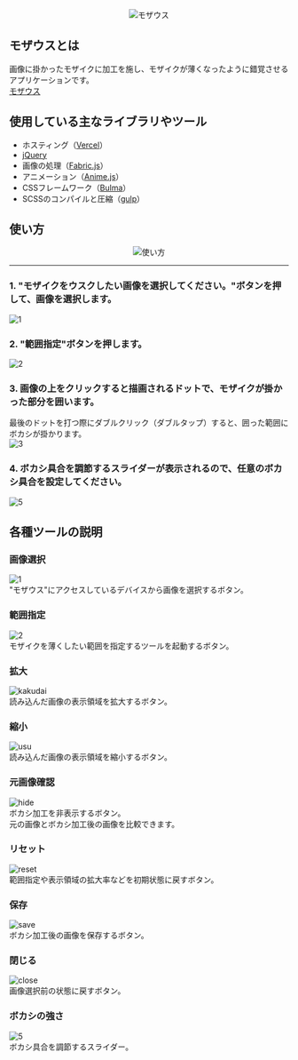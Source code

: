 <div align="center">
<img src="https://user-images.githubusercontent.com/48976713/67153943-c07ce800-f32d-11e9-8fdf-7d05609204da.jpg" alt="モザウス" title="モザウス">
</div>

## モザウスとは

画像に掛かったモザイクに加工を施し、モザイクが薄くなったように錯覚させるアプリケーションです。  
[モザウス](https://mozausu.blue)

## 使用している主なライブラリやツール

- ホスティング（[Vercel](https://vercel.com)）
- [jQuery](https://jquery.com/)
- 画像の処理（[Fabric.js](http://fabricjs.com/)）
- アニメーション（[Anime.js](https://animejs.com/)）
- CSSフレームワーク（[Bulma](https://bulma.io/)）
- SCSSのコンパイルと圧縮（[gulp](https://gulpjs.com/)）

## 使い方

<div align="center">
<img src="https://user-images.githubusercontent.com/48976713/67620957-23e3aa00-f847-11e9-81f9-2be65fe1ea3d.gif" alt="使い方" title="使い方">
</div>

---

### 1. "モザイクをウスクしたい画像を選択してください。"ボタンを押して、画像を選択します。

![1](https://user-images.githubusercontent.com/48976713/67252736-39f01400-f4af-11e9-86e1-5c2f07540ef5.JPG)

### 2. "範囲指定"ボタンを押します。

![2](https://user-images.githubusercontent.com/48976713/67252814-9c491480-f4af-11e9-8217-6fe69de32eef.JPG)

### 3. 画像の上をクリックすると描画されるドットで、モザイクが掛かった部分を囲います。

最後のドットを打つ際にダブルクリック（ダブルタップ）すると、囲った範囲にボカシが掛かります。  
![3](https://user-images.githubusercontent.com/48976713/67253372-4629a080-f4b2-11e9-8f49-2db8d0f20659.JPG)

### 4. ボカシ具合を調節するスライダーが表示されるので、任意のボカシ具合を設定してください。

![5](https://user-images.githubusercontent.com/48976713/67253569-2e065100-f4b3-11e9-812e-76e3a3e6441c.jpg)

## 各種ツールの説明

### 画像選択

![1](https://user-images.githubusercontent.com/48976713/67252736-39f01400-f4af-11e9-86e1-5c2f07540ef5.JPG)  
"モザウス"にアクセスしているデバイスから画像を選択するボタン。

### 範囲指定

![2](https://user-images.githubusercontent.com/48976713/67252814-9c491480-f4af-11e9-8217-6fe69de32eef.JPG)  
モザイクを薄くしたい範囲を指定するツールを起動するボタン。

### 拡大

![kakudai](https://user-images.githubusercontent.com/48976713/67253750-5cd0f700-f4b4-11e9-9625-ee28ded1fef5.JPG)  
読み込んだ画像の表示領域を拡大するボタン。

### 縮小

![usu](https://user-images.githubusercontent.com/48976713/68175238-e2c86400-ffc3-11e9-8a21-475d9d23c3a5.JPG)  
読み込んだ画像の表示領域を縮小するボタン。

### 元画像確認

![hide](https://user-images.githubusercontent.com/48976713/67253986-8a6a7000-f4b5-11e9-9bc4-e38359a752f0.JPG)  
ボカシ加工を非表示するボタン。  
元の画像とボカシ加工後の画像を比較できます。

### リセット

![reset](https://user-images.githubusercontent.com/48976713/67253987-8b030680-f4b5-11e9-9040-49ed6197b0c8.JPG)  
範囲指定や表示領域の拡大率などを初期状態に戻すボタン。

### 保存

![save](https://user-images.githubusercontent.com/48976713/67253988-8b030680-f4b5-11e9-82bc-91b1f6256e1e.JPG)  
ボカシ加工後の画像を保存するボタン。

### 閉じる

![close](https://user-images.githubusercontent.com/48976713/67253989-8b030680-f4b5-11e9-9e18-eda3f492ffbf.JPG)  
画像選択前の状態に戻すボタン。

### ボカシの強さ

![5](https://user-images.githubusercontent.com/48976713/67253569-2e065100-f4b3-11e9-812e-76e3a3e6441c.jpg)  
ボカシ具合を調節するスライダー。
